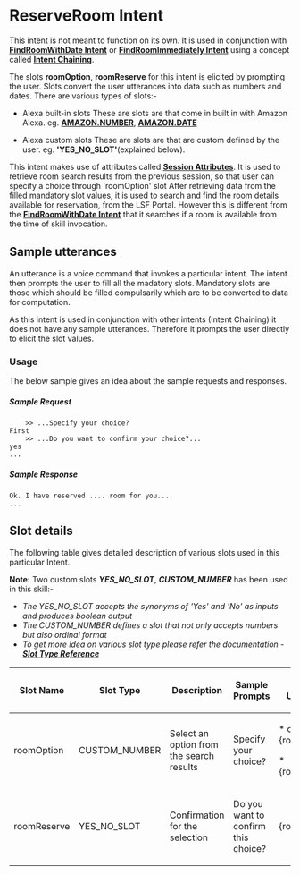 # ReserveRoom Intent

This intent is not meant to function on its own. It is used in conjunction with [**FindRoomWithDate Intent**](./room_search_date.md) or [**FindRoomImmediately Intent**](./room_search_immediately.md) using a concept called [**Intent Chaining**](https://developer.amazon.com/en-US/blogs/alexa/alexa-skills-kit/2019/03/intent-chaining-for-alexa-skill). 

The slots **roomOption**, **roomReserve** for this intent is elicited by prompting the user. Slots convert the user utterances into data such as numbers and dates. There are various types of slots:-

* Alexa built-in slots
These are slots are that come in built in with Amazon Alexa. eg. [**AMAZON.NUMBER**](https://developer.amazon.com/en-US/docs/alexa/custom-skills/slot-type-reference.html#number), [**AMAZON.DATE**](https://developer.amazon.com/en-US/docs/alexa/custom-skills/slot-type-reference.html#date)

* Alexa custom slots
These are slots are that are custom defined by the user. eg. **'YES_NO_SLOT'**(explained below).

This intent makes use of attributes called [**Session Attributes**](https://developer.amazon.com/en-US/docs/alexa/custom-skills/manage-skill-session-and-session-attributes.html). It is used to retrieve room search results from the previous session, so that user can specify a choice through 'roomOption' slot After retrieving data from the filled mandatory slot values, it is used to search and find the room details available for reservation, from the LSF Portal. However this is different from the [**FindRoomWithDate Intent**](./room_search_date.md) that it searches if a room is available from the time of skill invocation.

## Sample utterances
An utterance is a voice command that invokes a particular intent. The intent then prompts the user to fill all the madatory slots. Mandatory slots are those which should be filled compulsarily which are to be converted to data for computation. 

As this intent is used in conjunction with other intents (Intent Chaining) it does not have any sample utterances. Therefore it prompts the user directly to elicit the slot values.

### Usage

The below sample gives an idea about the sample requests and responses.

##### Sample Request

```text
	>> ...Specify your choice?
First
	>> ...Do you want to confirm your choice?...
yes   
...
```

##### Sample Response

```text
Ok. I have reserved .... room for you....
...
```

## Slot details
The following table gives detailed description of various slots used in this particular Intent.

**Note:** Two custom slots ***YES_NO_SLOT***, ***CUSTOM_NUMBER*** has been used in this skill:-
* *The YES_NO_SLOT accepts the synonyms of 'Yes' and 'No' as inputs and produces boolean output*
* *The CUSTOM_NUMBER defines a slot that not only accepts numbers but also ordinal format*
* *To get more idea on various slot type please refer the documentation - [**Slot Type Reference**](https://developer.amazon.com/en-US/docs/alexa/custom-skills/slot-type-reference.html)*

<div class="table-wrap">
	<table class="wrapped confluenceTable tablesorter tablesorter-default stickyTableHeaders" role="grid">
		<colgroup><col><col><col><col></colgroup>
			<thead class="tableFloatingHeader">
				<tr role="row" class="tablesorter-headerRow">
					<th align="center" class="cTh tablesorter-header sortableHeader tablesorter-headerUnSorted" data-column="0" tabindex="0" scope="col" role="columnheader" aria-disabled="false" unselectable="on" aria-sort="none" aria-label="Name: No sort applied, activate to apply an ascending sort"><div class="tablesorter-header-inner"><p>Slot Name</p></div></th>
					<th align="center" class="cTh tablesorter-header sortableHeader tablesorter-headerUnSorted" data-column="1" tabindex="0" scope="col" role="columnheader" aria-disabled="false" unselectable="on" aria-sort="none" aria-label="Address: No sort applied, activate to apply an ascending sort"><div class="tablesorter-header-inner"><p>Slot Type</p></div></th>
					<th align="center" class="cTh tablesorter-header sortableHeader tablesorter-headerUnSorted" data-column="2" tabindex="0" scope="col" role="columnheader" aria-disabled="false" unselectable="on" aria-sort="none" aria-label="Input: No sort applied, activate to apply an ascending sort"><div class="tablesorter-header-inner"><p>Description</p></div></th>
					<th align="center" class="cTh tablesorter-header sortableHeader tablesorter-headerUnSorted" data-column="3" tabindex="0" scope="col" role="columnheader" aria-disabled="false" unselectable="on" aria-sort="none" aria-label="Output: No sort applied, activate to apply an ascending sort"><div class="tablesorter-header-inner"><p>Sample Prompts</p></div></th>
					<th align="center" class="cTh tablesorter-header sortableHeader tablesorter-headerUnSorted" data-column="3" tabindex="0" scope="col" role="columnheader" aria-disabled="false" unselectable="on" aria-sort="none" aria-label="Output: No sort applied, activate to apply an ascending sort"><div class="tablesorter-header-inner"><p>Sample Utterances</p></div></th>
				</tr>
			</thead>
			<tbody aria-live="polite" aria-relevant="all">
				<tr role="row">
					<td class="cTd"><p>roomOption</p></td>
					<td class="cTd"><p>CUSTOM_NUMBER</p>
					<td class="cTd"><p>Select an option from the search results</p>
					<td class="cTd"><p>Specify your choice?</p>
					<td class="cTd"><p>* option {roomOption}</p>
									<p>* {roomOption}</p></td>
				</tr>
				<tr role="row">
					<td class="cTd"><p>roomReserve</p></td>
					<td class="cTd"><p>YES_NO_SLOT</p></td>
					<td class="cTd"><p>Confirmation for the selection</p></td>
					<td class="cTd"><p>Do you want to confirm this choice?</p></td>
					<td class="cTd"><p>{roomReserve}</p></td>
				</tr>		
			</tbody>
		</table>
	</div>


